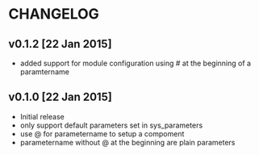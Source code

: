 # CHANGELOG

## v0.1.2 [22 Jan 2015]
- added support for module configuration using # at the beginning of a paramtername

## v0.1.0 [22 Jan 2015]

- Initial release
- only support default parameters set in sys_parameters
- use @ for parametername to setup a compoment
- parametername without @ at the beginning are plain parameters

